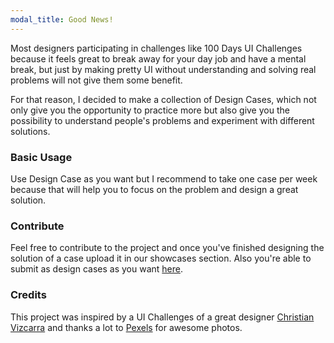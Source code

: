 ```yaml
---
modal_title: Good News!
---
```


Most designers participating in challenges like 100 Days UI Challenges because it feels great to break away for your day job and have a mental break, but just by making pretty UI without understanding and solving real problems will not give them some benefit.

For that reason, I decided to make a collection of Design Cases, which not only give you the opportunity to practice more but also give you the possibility to understand people's problems and experiment with different solutions.

### Basic Usage

Use Design Case as you want but I recommend to take one case per week because that will help you to focus on the problem and design a great solution.

### Contribute

Feel free to contribute to the project and once you've finished designing the solution of a case upload it in our showcases section. Also you're able to submit as design cases as you want [here](http://bit.ly/2HS7zaY).

### Credits

This project was inspired by a UI Challenges of a great designer [Christian Vizcarra](https://dribbble.com/christianvizcarra) and thanks a lot to [Pexels](https://www.pexels.com) for awesome photos.